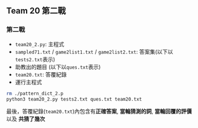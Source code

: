 ## Team 20 第二戰

### 第二戰
- `team20_2.py`: 主程式
- `sampled71.txt` / `game2list1.txt` / `game2list2.txt`: 答案集(以下以`tests2.txt`表示)
- 助教出的題目 (以下以`ques.txt`表示)
- `team20.txt`:  答覆紀錄
- 運行主程式

```BASH
rm ./pattern_dict_2.p
python3 team20_2.py tests2.txt ques.txt team20.txt 
```

最後，答覆紀錄(`team20.txt`)內包含有**正確答案**, **當輪猜測的詞**, **當輪回覆的評價** 以及 **共猜了幾次**

